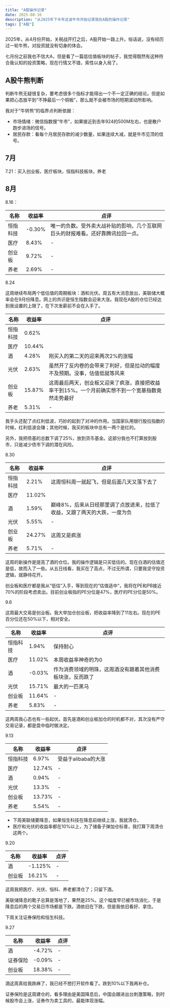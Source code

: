 ```yaml
---
title: "A股操作记录"
date: 2025-08-16
description: "从2025年下半年这波牛市开始记录我在A股的操作记录"
tags: ["A股"]
---
```


2025年，从4月份开始，关税战开打之后，A股开始一路上升。俗话说，没有经历过一轮牛熊，对投资就没有切身的体会。

七月份之前我也不信大A，但是看了一篇低估值板块的帖子，我觉得既然有这种符合我认知的投资策略，现在行情又不错，索性以身入局了。


## A股牛熊判断

判断牛熊无疑很复杂，要考虑很多个指标才能得出一个不一定正确的结论。但是如果把心态放平到“不挣最后一个铜板”，那么就不会被市场的短期波动所影响。

我对于”牛转熊“的临界点判断依据：

- 市场情绪：微信指数搜“牛市”，如果接近到去年924的500M左右，也是散户跑步进场的信号。
- 居民存款：看每个月居民存款的减少数量，如果连续大减，就是牛市见顶的信号。

## 7月

7.21：买入创业板，医疗板块，恒指科技板块，养老

## 8月

8.16：

名称|收益率|点评
|--|--|--|
恒指科技|-0.30%|唯一的负数。受外卖大战补贴的影响，几个互联网巨头的财报难看。还好靠腾讯拉回一点。
医疗|8.43%|-
创业板|9.72%|-
养老|2.69%|-

8.24

这周继续布局两个低估值的周期板块：酒和光伏。周五有大消息放出，美联储大概率会在9月份降息。网上的共识是恒生指数会迎来大涨。我现在A股的仓位已经达到我设置的上限了，在下次发薪前不会在入手了。

名称|收益率|点评
|--|--|--|
恒指科技|0.62%|
医疗|10.44%|
酒|4.28%|刚买入的第二天的迎来两次2%的涨幅
光伏|2.63%|虽然开了反内卷的会带来了利好，但是拉动的幅度不及预期。没事，估值低就等风来
创业板|15.87%|这周最后两天，创业板又迎来了疯涨，直接把收益率干到15%。一个月前确实想不到一个宽基指数竟然走势最好
养老|5.31%|-

我手头还配了点红利低波，巧妙的起到了对冲的作用。当国家队用银行股拉指数的时候，红利低波会赚；其他时候，我买的板块中总有一两个是红的。

另外，我把债基的总数下调了25%，放到货币基金。这部分我也不打算放到股市，只是减少债市下调的潜在风险。

8.30

名称|收益率|点评
|--|--|--|
恒指科技|2.21%|这周恒科周一就起飞，但是后面几天又落下去了
医疗|11.02%|
酒|1.59%|巅峰8%，后来从日经那里调了点放进来，拉低了收益，又跟了两天的大跌，一度为负
光伏|5.55%|-
创业板|24.27%|这周又是疯涨
养老|5.71%|-

这周的新操作是提高了酒的仓位。我的操作逻辑是只买低估的。现在白酒的估值还是低，故而入了一些。从五日线看，我买在了高点，不过无所谓，只要我坚守投资逻辑，就静待花开。

创业板和医疗都是我从”低估”入手，等到现在的”估值适中“，我将在PE和PB接近70%的阶段考虑卖出。目前创业板指的PE分位是47%，医疗的PE分位是50%。

9.6

这周最大交易是创业板。我大举加仓创业板，把收益率降到了11左右。现在的PE百分位还在50%以下，相对安全。

名称|收益率|点评
|--|--|--|
恒指科技|1.94%|保持耐心
医疗|11.02%|本周收益率神奇的为0
酒|-0.03%|作为消费领域的明珠，这周酒没有跟着其他消费板块涨，反而跌了
光伏|15.71%|最大的一匹黑马
创业板|11.64%|-
养老|5.83%|-

这两周我心态也有一些起伏。首先是酒和创业板加仓的时机都不对，其次没有严守交易记录，都是盘中临时做决定。

9.13

名称|收益率|点评
|--|--|--|
恒指科技|6.97%|受益于alibaba的大涨
医疗|12.74%|-
酒|0.94%|-
光伏|13.3%|-
创业板|13.73%|-
养老|5.54%|-

- 下周美联储要降息，如果恒生科技在降息前继续上涨，我就清仓。
- 医疗和光伏的收益率都在10%以上，为了储备子弹加仓标普，我打算下周清仓这两个。

9.20

名称|收益率|点评
|--|--|--|
酒|-1.125%|-
创业板|16.21%|-

这周我把医疗、光伏、恒科、养老都清仓了；只留下酒。

美联储降息的靴子总算是落地了，果然是25%。这个幅度早已被市场消化，于是降息后的两个交易日市场都是下跌。酒依旧在下跌，但是我依旧看好、拿住。

下周关注证券保险和恒生科技。

9.27

名称|收益率|点评
|--|--|--|
酒|-4.72%|-
证券保险|-0.09%|-
创业板|18.38%|-

酒这周真给我跌麻了，我已经不想打开软件看了。跌到10%以下我再补仓。

证券保险是这周建仓的，看多理由是美国降息后，中国会跟进出台刺激策略，到时候股市会上涨，证券作为卖工具的，最能体现涨幅。





